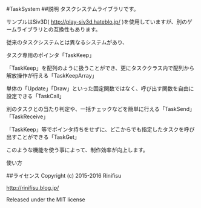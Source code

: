 #TaskSystem
##説明
タスクシステムライブラリです。

サンプルはSiv3D( http://play-siv3d.hateblo.jp/ )を使用していますが、別のゲームライブラリとの互換性もあります。


従来のタスクシステムとは異なるシステムがあり、

タスク専用のポインタ「TaskKeep」

「TaskKeep」を配列のように扱うことができ、更にタスククラス内で配列から解放操作が行える「TaskKeepArray」

単体の「Update」「Draw」といった固定関数ではなく、呼び出す関数を自由に設定できる「TaskCall」

別のタスクとの当たり判定や、一括チェックなどを簡単に行える「TaskSend」「TaskReceive」

「TaskKeep」等でポインタ持ちをせずに、どこからでも指定したタスクを呼び出すことができる「TaskGet」

このような機能を使う事によって、制作効率が向上します。


使い方


##ライセンス
Copyright (c) 2015-2016 Rinifisu

http://rinifisu.blog.jp/

Released under the MIT license
